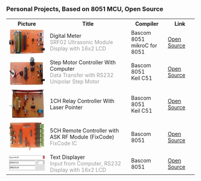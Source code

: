 
### Personal Projects, Based on 8051 MCU, Open Source

<table>
  <tr>
    <th>Picture</th>
    <th>Title</th>
    <th>Compiler</th>
    <th>Link</th>
  </tr>

   <tr>
    <td>
        <img
        src="https://github.com/AliRezaJoodi/8051_Projects/raw/main/DigitalMeter_Ultrasonic_SRF02/Pictures/Album.jpg"
        alt="ts"
        width="151"
        height="68"
        />
    </td>
    <td>
        Digital Meter<br />
        <span style="color:#999"> SRF02 Ultrasonic Module </span> <br />
        <span style="color:#999">Display with 16x2 LCD</span> <br />
    </td>
    <td>
        Bascom 8051<br />
        mikroC for 8051<br />
    </td>
    <td>
        <a href="https://github.com/AliRezaJoodi/8051_Projects/blob/main/DigitalMeter_Ultrasonic_SRF02" target="_top">
        <span>Open Source</span>
    </a></td>
  </tr>
  
   <tr>
    <td>
        <img
        src="https://github.com/AliRezaJoodi/8051_Projects/raw/main/MotorDriver_UnipolarStepperMotor_RS232/Pictures/Album.jpg"
        alt="ts"
        width="151"
        height="74"
        />
    </td>
    <td>
        Step Motor Controller With Computer<br />
        <span style="color:#999"> Data Transfer with RS232 </span> <br />
        <span style="color:#999">Unipolar Step Motor</span> <br />
    </td>
    <td>
        Bascom 8051<br />
        Keil C51<br />
    </td>
    <td>
        <a href="https://github.com/AliRezaJoodi/8051_Projects/blob/main/MotorDriver_UnipolarStepperMotor_RS232" target="_top">
        <span>Open Source</span>
    </a></td>
  </tr> 
 
   <tr>
    <td>
        <img
        src="https://github.com/AliRezaJoodi/8051_Projects/raw/main/RelayController_LaserPointer_1CH/Pictures/Album.jpg"
        alt="ts"
        width="151"
        height="82"
        />
    </td>
    <td>
        1CH Relay Controller With Laser Pointer<br />
    </td>
    <td>
        Bascom 8051<br />
        Keil C51<br />
    </td>
    <td>
        <a href="https://github.com/AliRezaJoodi/8051_Projects/blob/main/RelayController_LaserPointer_1CH" target="_top">
        <span>Open Source</span>
    </a></td>
  </tr>

   <tr>
    <td>
        <img
        src="https://github.com/AliRezaJoodi/8051_Projects/raw/main/RelayController_RF_ASK_5CH/Pictures/Album.jpg"
        alt="ts"
        width="151"
        height="77"
        />
    </td>
    <td>
        5CH Remote Controller with ASK RF Module (FixCode)<br />
        <span style="color:#999">FixCode IC</span> <br />
    </td>
    <td>
        Bascom 8051<br />
    </td>
    <td>
        <a href="https://github.com/AliRezaJoodi/8051_Projects/blob/main/RelayController_RF_ASK_5CH" target="_top">
        <span>Open Source</span>
    </a></td>
  </tr> 
 
   <tr>
    <td>
        <img
        src="https://github.com/AliRezaJoodi/8051_Projects/raw/main/TextDisplay_UART/Code_VB6/Album.png"
        alt="ts"
        width="151"
        height="41"
        />
    </td>
    <td>
        Text Displayer<br />
        <span style="color:#999">Input from Computer, RS232</span> <br />
        <span style="color:#999">Display with 16x2 LCD</span> <br />
    </td>
    <td>
        Bascom 8051<br />
    </td>
    <td>
        <a href="https://github.com/AliRezaJoodi/8051_Projects/blob/main/TextDisplay_UART" target="_top">
        <span>Open Source</span>
    </a></td>
  </tr>
  
</table>



